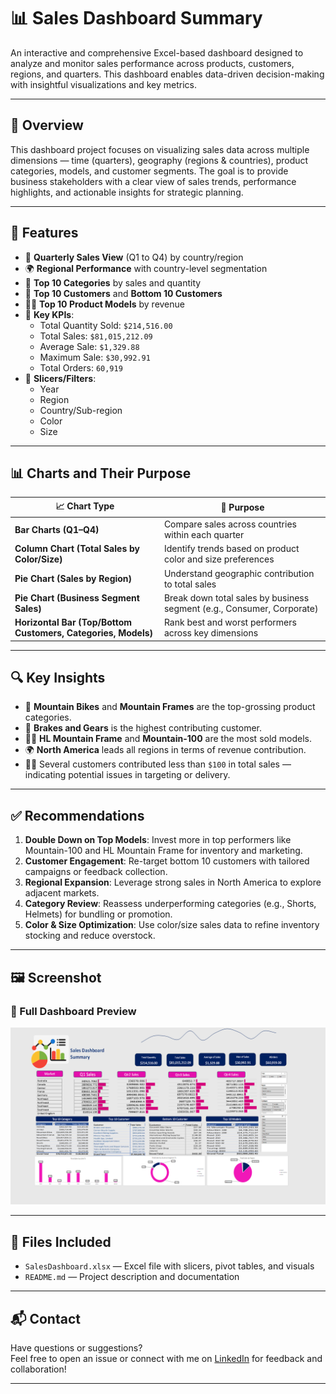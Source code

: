 # 📊 Sales Dashboard Summary

An interactive and comprehensive Excel-based dashboard designed to analyze and monitor sales performance across products, customers, regions, and quarters. This dashboard enables data-driven decision-making with insightful visualizations and key metrics.

---

## 🧩 Overview

This dashboard project focuses on visualizing sales data across multiple dimensions — time (quarters), geography (regions & countries), product categories, models, and customer segments. The goal is to provide business stakeholders with a clear view of sales trends, performance highlights, and actionable insights for strategic planning.

---

## 🚀 Features

- 📅 **Quarterly Sales View** (Q1 to Q4) by country/region
- 🌍 **Regional Performance** with country-level segmentation
- 🛒 **Top 10 Categories** by sales and quantity
- 👤 **Top 10 Customers** and **Bottom 10 Customers**
- 🚴‍♂️ **Top 10 Product Models** by revenue
- 🎯 **Key KPIs**:
  - Total Quantity Sold: `$214,516.00`
  - Total Sales: `$81,015,212.09`
  - Average Sale: `$1,329.88`
  - Maximum Sale: `$30,992.91`
  - Total Orders: `60,919`
- 🧩 **Slicers/Filters**:
  - Year
  - Region
  - Country/Sub-region
  - Color
  - Size

---

## 📊 Charts and Their Purpose

| 📈 Chart Type            | 📌 Purpose                                                                 |
|--------------------------|---------------------------------------------------------------------------|
| **Bar Charts (Q1–Q4)**    | Compare sales across countries within each quarter                        |
| **Column Chart (Total Sales by Color/Size)** | Identify trends based on product color and size preferences         |
| **Pie Chart (Sales by Region)**  | Understand geographic contribution to total sales                       |
| **Pie Chart (Business Segment Sales)** | Break down total sales by business segment (e.g., Consumer, Corporate) |
| **Horizontal Bar (Top/Bottom Customers, Categories, Models)** | Rank best and worst performers across key dimensions             |

---

## 🔍 Key Insights

- 📌 **Mountain Bikes** and **Mountain Frames** are the top-grossing product categories.
- 👤 **Brakes and Gears** is the highest contributing customer.
- 🚴‍♂️ **HL Mountain Frame** and **Mountain-100** are the most sold models.
- 🌍 **North America** leads all regions in terms of revenue contribution.
- 🕵️‍♂️ Several customers contributed less than `$100` in total sales — indicating potential issues in targeting or delivery.

---

## ✅ Recommendations

1. **Double Down on Top Models**: Invest more in top performers like Mountain-100 and HL Mountain Frame for inventory and marketing.
2. **Customer Engagement**: Re-target bottom 10 customers with tailored campaigns or feedback collection.
3. **Regional Expansion**: Leverage strong sales in North America to explore adjacent markets.
4. **Category Review**: Reassess underperforming categories (e.g., Shorts, Helmets) for bundling or promotion.
5. **Color & Size Optimization**: Use color/size sales data to refine inventory stocking and reduce overstock.

---

## 🖼️ Screenshot

### 🔻 Full Dashboard Preview

![Sales Dashboard](https://github.com/nouranyasser/Sales-DashBoard/blob/main/SD.png)

---

## 📁 Files Included

- `SalesDashboard.xlsx` — Excel file with slicers, pivot tables, and visuals  
- `README.md` — Project description and documentation  

---

## 📬 Contact

Have questions or suggestions?  
Feel free to open an issue or connect with me on [LinkedIn](www.linkedin.com/in/nouran-yasser-582450280) for feedback and collaboration!

---
